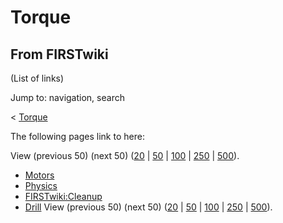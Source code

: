 # Torque

## From FIRSTwiki

(List of links)

Jump to: navigation, search

< [Torque](/index.php?title=Torque&redirect=no "Torque")

The following pages link to here:

View (previous 50) (next 50) ([20](/index.php?title=Special:Whatlinkshere/Torque&limit=20&from=0 "Special:Whatlinkshere/Torque") | [50](/index.php?title=Special:Whatlinkshere/Torque&limit=50&from=0 "Special:Whatlinkshere/Torque") | [100](/index.php?title=Special:Whatlinkshere/Torque&limit=100&from=0 "Special:Whatlinkshere/Torque") | [250](/index.php?title=Special:Whatlinkshere/Torque&limit=250&from=0 "Special:Whatlinkshere/Torque") | [500](/index.php?title=Special:Whatlinkshere/Torque&limit=500&from=0 "Special:Whatlinkshere/Torque")).

- [Motors](Motors "Motors")
- [Physics](Physics "Physics")
- [FIRSTwiki:Cleanup](FIRSTwiki:Cleanup "FIRSTwiki:Cleanup")
- [Drill](Drill "Drill") View (previous 50) (next 50) ([20](/index.php?title=Special:Whatlinkshere/Torque&limit=20&from=0 "Special:Whatlinkshere/Torque") | [50](/index.php?title=Special:Whatlinkshere/Torque&limit=50&from=0 "Special:Whatlinkshere/Torque") | [100](/index.php?title=Special:Whatlinkshere/Torque&limit=100&from=0 "Special:Whatlinkshere/Torque") | [250](/index.php?title=Special:Whatlinkshere/Torque&limit=250&from=0 "Special:Whatlinkshere/Torque") | [500](/index.php?title=Special:Whatlinkshere/Torque&limit=500&from=0 "Special:Whatlinkshere/Torque")).
